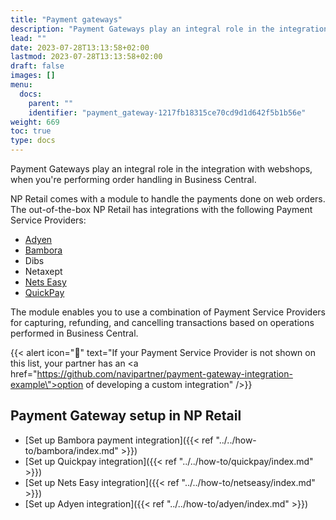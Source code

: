 ```yaml
---
title: "Payment gateways"
description: "Payment Gateways play an integral role in the integration with webshops, when you're performing order handling in Business Central."
lead: ""
date: 2023-07-28T13:13:58+02:00
lastmod: 2023-07-28T13:13:58+02:00
draft: false
images: []
menu:
  docs:
    parent: ""
    identifier: "payment_gateway-1217fb18315ce70cd9d1d642f5b1b56e"
weight: 669
toc: true
type: docs
---
```



Payment Gateways play an integral role in the integration with webshops, when you're performing order handling in Business Central.

NP Retail comes with a module to handle the payments done on web orders. The out-of-the-box NP Retail has integrations with the following Payment Service Providers:

- [Adyen](https://www.adyen.com/our-solution/online-payments)
- [Bambora](https://www.bambora.com/online/)
- Dibs
- Netaxept
- [Nets Easy](https://www.nets.eu/payments/online)
- [QuickPay](https://quickpay.net)

The module enables you to use a combination of Payment Service Providers for capturing, refunding, and cancelling transactions based on operations performed in Business Central.



{{< alert icon="📝" text="If your Payment Service Provider is not shown on this list, your partner has an <a href=\"https://github.com/navipartner/payment-gateway-integration-example\">option of developing a custom integration</a>" />}}



## Payment Gateway setup in NP Retail

- [Set up Bambora payment integration]({{< ref "../../how-to/bambora/index.md" >}}) 
- [Set up Quickpay integration]({{< ref "../../how-to/quickpay/index.md" >}}) 
- [Set up Nets Easy integration]({{< ref "../../how-to/netseasy/index.md" >}}) 
- [Set up Adyen integration]({{< ref "../../how-to/adyen/index.md" >}}) 



